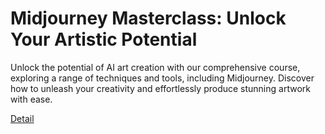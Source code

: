 # Midjourney Masterclass: Unlock Your Artistic Potential

Unlock the potential of AI art creation with our comprehensive course, exploring a range of techniques and tools, including Midjourney. Discover how to unleash your creativity and effortlessly produce stunning artwork with ease. 

[Detail](https://eduitfree.com/courses/midjourney-masterclass-unlock-your-artistic-potential)